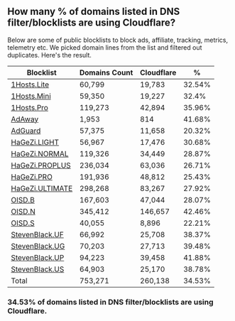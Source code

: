 ## How many % of domains listed in DNS filter/blocklists are using Cloudflare?


Below are some of public blocklists to block ads, affiliate, tracking, metrics, telemetry etc.
We picked domain lines from the list and filtered out duplicates.
Here's the result.


| Blocklist | Domains Count | Cloudflare | % |
| --- | --- | --- | --- |
| [1Hosts.Lite](https://raw.githubusercontent.com/badmojr/1Hosts/master/Lite/hosts.win) | 60,799 | 19,783 | 32.54% |
| [1Hosts.Mini](https://raw.githubusercontent.com/badmojr/1Hosts/master/mini/hosts.win) | 59,350 | 19,227 | 32.4% |
| [1Hosts.Pro](https://raw.githubusercontent.com/badmojr/1Hosts/master/Pro/hosts.win) | 119,273 | 42,894 | 35.96% |
| [AdAway](https://raw.githubusercontent.com/AdAway/adaway.github.io/master/hosts.txt) | 1,953 | 814 | 41.68% |
| [AdGuard](https://adguardteam.github.io/AdGuardSDNSFilter/Filters/filter.txt) | 57,375 | 11,658 | 20.32% |
| [HaGeZi.LIGHT](https://raw.githubusercontent.com/hagezi/dns-blocklists/main/hosts/light.txt) | 56,967 | 17,476 | 30.68% |
| [HaGeZi.NORMAL](https://raw.githubusercontent.com/hagezi/dns-blocklists/main/hosts/multi.txt) | 119,326 | 34,449 | 28.87% |
| [HaGeZi.PROPLUS](https://raw.githubusercontent.com/hagezi/dns-blocklists/main/hosts/pro.plus.txt) | 236,034 | 63,036 | 26.71% |
| [HaGeZi.PRO](https://raw.githubusercontent.com/hagezi/dns-blocklists/main/hosts/pro.txt) | 191,936 | 48,812 | 25.43% |
| [HaGeZi.ULTIMATE](https://raw.githubusercontent.com/hagezi/dns-blocklists/main/hosts/ultimate.txt) | 298,268 | 83,267 | 27.92% |
| [OISD.B](https://big.oisd.nl/dnsmasq) | 167,603 | 47,044 | 28.07% |
| [OISD.N](https://nsfw.oisd.nl/dnsmasq) | 345,412 | 146,657 | 42.46% |
| [OISD.S](https://small.oisd.nl/dnsmasq) | 40,055 | 8,896 | 22.21% |
| [StevenBlack.UF](https://raw.githubusercontent.com/StevenBlack/hosts/master/alternates/fakenews/hosts) | 66,992 | 25,708 | 38.37% |
| [StevenBlack.UG](https://raw.githubusercontent.com/StevenBlack/hosts/master/alternates/gambling/hosts) | 70,203 | 27,713 | 39.48% |
| [StevenBlack.UP](https://raw.githubusercontent.com/StevenBlack/hosts/master/alternates/porn/hosts) | 94,223 | 39,458 | 41.88% |
| [StevenBlack.US](https://raw.githubusercontent.com/StevenBlack/hosts/master/alternates/social/hosts) | 64,903 | 25,170 | 38.78% |
| Total | 753,271 | 260,138 | 34.53% |


### 34.53% of domains listed in DNS filter/blocklists are using Cloudflare.